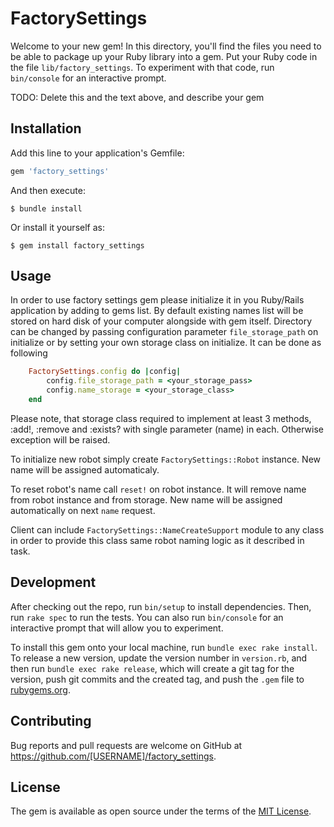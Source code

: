 # FactorySettings

Welcome to your new gem! In this directory, you'll find the files you need to be able to package up your Ruby library into a gem. Put your Ruby code in the file `lib/factory_settings`. To experiment with that code, run `bin/console` for an interactive prompt.

TODO: Delete this and the text above, and describe your gem

## Installation

Add this line to your application's Gemfile:

```ruby
gem 'factory_settings'
```

And then execute:

    $ bundle install

Or install it yourself as:

    $ gem install factory_settings

## Usage

In order to use factory settings gem please initialize it in you Ruby/Rails application by adding to gems list. 
By default existing names list will be stored on hard disk of your computer alongside with gem itself. Directory can be changed by passing configuration parameter `file_storage_path` on initialize or by setting your own storage class on initialize. It can be done as following

```ruby
    FactorySettings.config do |config|
        config.file_storage_path = <your_storage_pass>
        config.name_storage = <your_storage_class>
    end
```

Please note, that storage class required to implement at least 3 methods, :add!, :remove and :exists? with single parameter (name) in each. Otherwise exception will be raised. 

To initialize new robot simply create `FactorySettings::Robot` instance. New name will be assigned automaticaly.

To reset robot's name call `reset!` on robot instance. It will remove name from robot instance and from storage. New name will be assigned automatically on next `name` request.

Client can include `FactorySettings::NameCreateSupport` module to any class in order to provide this class same robot naming logic as it described in task. 
## Development

After checking out the repo, run `bin/setup` to install dependencies. Then, run `rake spec` to run the tests. You can also run `bin/console` for an interactive prompt that will allow you to experiment.

To install this gem onto your local machine, run `bundle exec rake install`. To release a new version, update the version number in `version.rb`, and then run `bundle exec rake release`, which will create a git tag for the version, push git commits and the created tag, and push the `.gem` file to [rubygems.org](https://rubygems.org).

## Contributing

Bug reports and pull requests are welcome on GitHub at https://github.com/[USERNAME]/factory_settings.

## License

The gem is available as open source under the terms of the [MIT License](https://opensource.org/licenses/MIT).
